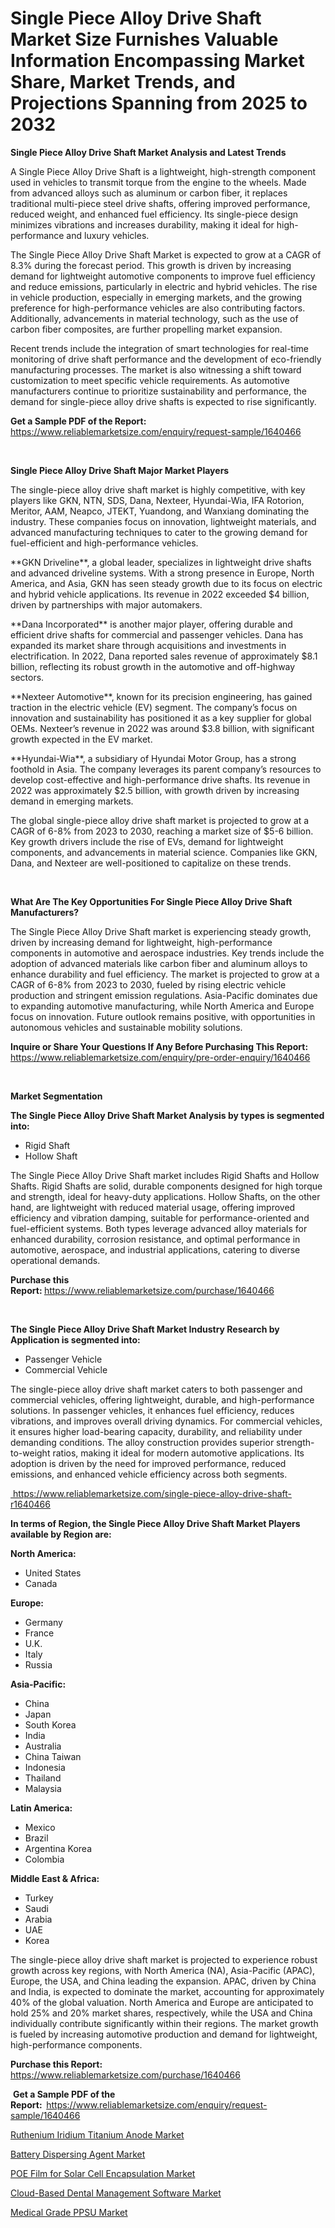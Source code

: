 <p><h1>Single Piece Alloy Drive Shaft Market Size Furnishes Valuable Information Encompassing Market Share, Market Trends, and Projections Spanning from 2025 to 2032</h1></p><p><strong>Single Piece Alloy Drive Shaft Market Analysis and Latest Trends</strong></p>
<p><p>A Single Piece Alloy Drive Shaft is a lightweight, high-strength component used in vehicles to transmit torque from the engine to the wheels. Made from advanced alloys such as aluminum or carbon fiber, it replaces traditional multi-piece steel drive shafts, offering improved performance, reduced weight, and enhanced fuel efficiency. Its single-piece design minimizes vibrations and increases durability, making it ideal for high-performance and luxury vehicles.</p><p>The Single Piece Alloy Drive Shaft Market is expected to grow at a CAGR of 8.3% during the forecast period. This growth is driven by increasing demand for lightweight automotive components to improve fuel efficiency and reduce emissions, particularly in electric and hybrid vehicles. The rise in vehicle production, especially in emerging markets, and the growing preference for high-performance vehicles are also contributing factors. Additionally, advancements in material technology, such as the use of carbon fiber composites, are further propelling market expansion.</p><p>Recent trends include the integration of smart technologies for real-time monitoring of drive shaft performance and the development of eco-friendly manufacturing processes. The market is also witnessing a shift toward customization to meet specific vehicle requirements. As automotive manufacturers continue to prioritize sustainability and performance, the demand for single-piece alloy drive shafts is expected to rise significantly.</p></p>
<p><strong>Get a Sample PDF of the Report:&nbsp;</strong> <a href="https://www.reliablemarketsize.com/enquiry/request-sample/1640466?utm_campaign=1901&utm_medium=2&utm_source=Github&utm_content=ia&utm_term=23012025&utm_id=single-piece-alloy-drive-shaft">https://www.reliablemarketsize.com/enquiry/request-sample/1640466</a></p>
<p>&nbsp;</p>
<p><strong>Single Piece Alloy Drive Shaft Major Market Players</strong></p>
<p><p>The single-piece alloy drive shaft market is highly competitive, with key players like GKN, NTN, SDS, Dana, Nexteer, Hyundai-Wia, IFA Rotorion, Meritor, AAM, Neapco, JTEKT, Yuandong, and Wanxiang dominating the industry. These companies focus on innovation, lightweight materials, and advanced manufacturing techniques to cater to the growing demand for fuel-efficient and high-performance vehicles.</p><p>**GKN Driveline**, a global leader, specializes in lightweight drive shafts and advanced driveline systems. With a strong presence in Europe, North America, and Asia, GKN has seen steady growth due to its focus on electric and hybrid vehicle applications. Its revenue in 2022 exceeded $4 billion, driven by partnerships with major automakers.</p><p>**Dana Incorporated** is another major player, offering durable and efficient drive shafts for commercial and passenger vehicles. Dana has expanded its market share through acquisitions and investments in electrification. In 2022, Dana reported sales revenue of approximately $8.1 billion, reflecting its robust growth in the automotive and off-highway sectors.</p><p>**Nexteer Automotive**, known for its precision engineering, has gained traction in the electric vehicle (EV) segment. The company’s focus on innovation and sustainability has positioned it as a key supplier for global OEMs. Nexteer’s revenue in 2022 was around $3.8 billion, with significant growth expected in the EV market.</p><p>**Hyundai-Wia**, a subsidiary of Hyundai Motor Group, has a strong foothold in Asia. The company leverages its parent company’s resources to develop cost-effective and high-performance drive shafts. Its revenue in 2022 was approximately $2.5 billion, with growth driven by increasing demand in emerging markets.</p><p>The global single-piece alloy drive shaft market is projected to grow at a CAGR of 6-8% from 2023 to 2030, reaching a market size of $5-6 billion. Key growth drivers include the rise of EVs, demand for lightweight components, and advancements in material science. Companies like GKN, Dana, and Nexteer are well-positioned to capitalize on these trends.</p></p>
<p>&nbsp;</p>
<p><strong>What Are The Key Opportunities For Single Piece Alloy Drive Shaft Manufacturers?</strong></p>
<p><p>The Single Piece Alloy Drive Shaft market is experiencing steady growth, driven by increasing demand for lightweight, high-performance components in automotive and aerospace industries. Key trends include the adoption of advanced materials like carbon fiber and aluminum alloys to enhance durability and fuel efficiency. The market is projected to grow at a CAGR of 6-8% from 2023 to 2030, fueled by rising electric vehicle production and stringent emission regulations. Asia-Pacific dominates due to expanding automotive manufacturing, while North America and Europe focus on innovation. Future outlook remains positive, with opportunities in autonomous vehicles and sustainable mobility solutions.</p></p>
<p><strong>Inquire or Share Your Questions If Any Before Purchasing This Report:</strong> <a href="https://www.reliablemarketsize.com/enquiry/pre-order-enquiry/1640466?utm_campaign=1901&utm_medium=2&utm_source=Github&utm_content=ia&utm_term=23012025&utm_id=single-piece-alloy-drive-shaft">https://www.reliablemarketsize.com/enquiry/pre-order-enquiry/1640466</a></p>
<p>&nbsp;</p>
<p><strong>Market Segmentation</strong></p>
<p><strong>The Single Piece Alloy Drive Shaft Market Analysis by types is segmented into:</strong></p>
<p><ul><li>Rigid Shaft</li><li>Hollow Shaft</li></ul></p>
<p><p>The Single Piece Alloy Drive Shaft market includes Rigid Shafts and Hollow Shafts. Rigid Shafts are solid, durable components designed for high torque and strength, ideal for heavy-duty applications. Hollow Shafts, on the other hand, are lightweight with reduced material usage, offering improved efficiency and vibration damping, suitable for performance-oriented and fuel-efficient systems. Both types leverage advanced alloy materials for enhanced durability, corrosion resistance, and optimal performance in automotive, aerospace, and industrial applications, catering to diverse operational demands.</p></p>
<p><strong>Purchase this Report:&nbsp;</strong><a href="https://www.reliablemarketsize.com/purchase/1640466?utm_campaign=1901&utm_medium=2&utm_source=Github&utm_content=ia&utm_term=23012025&utm_id=single-piece-alloy-drive-shaft">https://www.reliablemarketsize.com/purchase/1640466</a></p>
<p>&nbsp;</p>
<p><strong>The Single Piece Alloy Drive Shaft Market Industry Research by Application is segmented into:</strong></p>
<p><ul><li>Passenger Vehicle</li><li>Commercial Vehicle</li></ul></p>
<p><p>The single-piece alloy drive shaft market caters to both passenger and commercial vehicles, offering lightweight, durable, and high-performance solutions. In passenger vehicles, it enhances fuel efficiency, reduces vibrations, and improves overall driving dynamics. For commercial vehicles, it ensures higher load-bearing capacity, durability, and reliability under demanding conditions. The alloy construction provides superior strength-to-weight ratios, making it ideal for modern automotive applications. Its adoption is driven by the need for improved performance, reduced emissions, and enhanced vehicle efficiency across both segments.</p></p>
<p><a href="https://www.reliablemarketsize.com/single-piece-alloy-drive-shaft-r1640466?utm_campaign=1901&utm_medium=2&utm_source=Github&utm_content=ia&utm_term=23012025&utm_id=single-piece-alloy-drive-shaft">&nbsp;https://www.reliablemarketsize.com/single-piece-alloy-drive-shaft-r1640466</a></p>
<p><strong>In terms of Region, the Single Piece Alloy Drive Shaft Market Players available by Region are:</strong></p>
<p>
    <p> <strong> North America: </strong>
        <ul>
            <li>United States</li>
            <li>Canada</li>
        </ul>
        </p> 
    <p> <strong> Europe: </strong>
        <ul>
            <li>Germany</li>
            <li>France</li>
            <li>U.K.</li>
            <li>Italy</li>
            <li>Russia</li>
        </ul>
        </p> 
    <p> <strong> Asia-Pacific: </strong>
        <ul>
            <li>China</li>
            <li>Japan</li>
            <li>South Korea</li>
            <li>India</li>
            <li>Australia</li>
            <li>China Taiwan</li>
            <li>Indonesia</li>
            <li>Thailand</li>
            <li>Malaysia</li>
        </ul>
        </p> 
    <p> <strong> Latin America: </strong>
        <ul>
            <li>Mexico</li>
            <li>Brazil</li>
            <li>Argentina Korea</li>
            <li>Colombia</li>
        </ul>
        </p> 
    <p> <strong> Middle East & Africa: </strong>
        <ul>
            <li>Turkey</li>
            <li>Saudi</li>
            <li>Arabia</li>
            <li>UAE</li>
            <li>Korea</li>
        </ul>
    </p>
    </p>
<p><p>The single-piece alloy drive shaft market is projected to experience robust growth across key regions, with North America (NA), Asia-Pacific (APAC), Europe, the USA, and China leading the expansion. APAC, driven by China and India, is expected to dominate the market, accounting for approximately 40% of the global valuation. North America and Europe are anticipated to hold 25% and 20% market shares, respectively, while the USA and China individually contribute significantly within their regions. The market growth is fueled by increasing automotive production and demand for lightweight, high-performance components.</p></p>
<p><strong>Purchase this Report: </strong><a href="https://www.reliablemarketsize.com/purchase/1640466?utm_campaign=1901&utm_medium=2&utm_source=Github&utm_content=ia&utm_term=23012025&utm_id=single-piece-alloy-drive-shaft">https://www.reliablemarketsize.com/purchase/1640466</a></p>
<p>&nbsp;<strong>Get a Sample PDF of the Report:&nbsp;&nbsp;</strong><a href="https://www.reliablemarketsize.com/enquiry/request-sample/1640466?utm_campaign=1901&utm_medium=2&utm_source=Github&utm_content=ia&utm_term=23012025&utm_id=single-piece-alloy-drive-shaft">https://www.reliablemarketsize.com/enquiry/request-sample/1640466</a></p>
<p><strong></strong></p>
<p><p><a href="https://www.linkedin.com/pulse/forecasting-ruthenium-iridium-titanium-anode-market-expected-7ncvc?utm_campaign=1901&utm_medium=2&utm_source=Github&utm_content=ia&utm_term=23012025&utm_id=single-piece-alloy-drive-shaft">Ruthenium Iridium Titanium Anode Market</a></p><p><a href="https://www.linkedin.com/pulse/future-battery-dispersing-agent-latest-trends-development-g7pde?utm_campaign=1901&utm_medium=2&utm_source=Github&utm_content=ia&utm_term=23012025&utm_id=single-piece-alloy-drive-shaft">Battery Dispersing Agent Market</a></p><p><a href="https://www.linkedin.com/pulse/poe-film-solar-cell-encapsulation-market-report-addressing-6gcdc?utm_campaign=1901&utm_medium=2&utm_source=Github&utm_content=ia&utm_term=23012025&utm_id=single-piece-alloy-drive-shaft">POE Film for Solar Cell Encapsulation Market</a></p><p><a href="https://www.linkedin.com/pulse/cloud-based-dental-management-software-market-analysis-yfbce?utm_campaign=1901&utm_medium=2&utm_source=Github&utm_content=ia&utm_term=23012025&utm_id=single-piece-alloy-drive-shaft">Cloud-Based Dental Management Software Market</a></p><p><a href="https://www.linkedin.com/pulse/medical-grade-ppsu-industry-trends-comprehensive-market-jqvve?utm_campaign=1901&utm_medium=2&utm_source=Github&utm_content=ia&utm_term=23012025&utm_id=single-piece-alloy-drive-shaft">Medical Grade PPSU Market</a></p></p>
